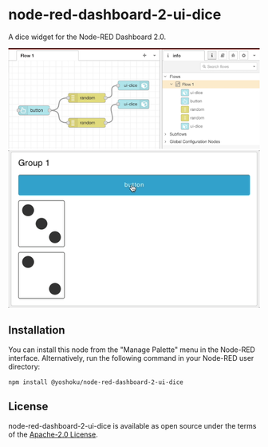 # node-red-dashboard-2-ui-dice

A dice widget for the Node-RED Dashboard 2.0.

![Example of flow](examples/flow.png)
![Example of dashboard](examples/dashboard.gif)

## Installation

You can install this node from the "Manage Palette" menu in the Node-RED interface.
Alternatively, run the following command in your Node-RED user directory:

```
npm install @yoshoku/node-red-dashboard-2-ui-dice
```

## License

node-red-dashboard-2-ui-dice is available as open source under the terms of the [Apache-2.0 License](https://github.com/yoshoku/node-red-dashboard-2-ui-dice/blob/main/LICENSE).
